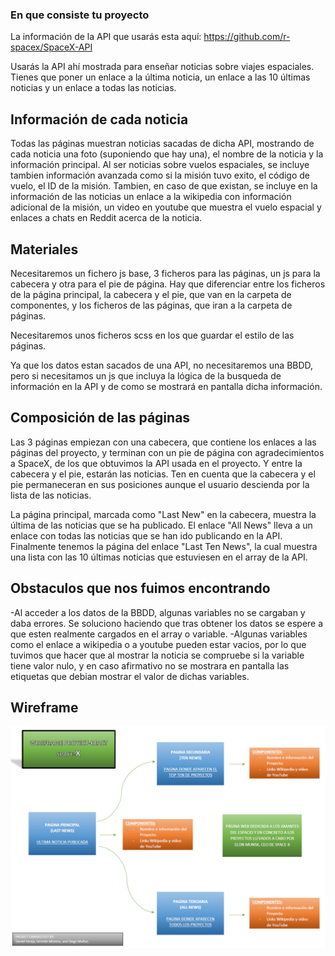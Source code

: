 ### En que consiste tu proyecto

La información de la API que usarás esta aquí:
https://github.com/r-spacex/SpaceX-API

Usarás la API ahí mostrada para enseñar noticias sobre viajes espaciales.
Tienes que poner un enlace a la última noticia, un enlace a las 10 últimas noticias y un enlace a todas las noticias.

## Información de cada noticia

Todas las páginas muestran noticias sacadas de dicha API, mostrando de cada noticia una foto (suponiendo que hay una), el nombre de la noticia y la información principal. Al ser noticias sobre vuelos espaciales, se incluye tambien información avanzada como si la misión tuvo exito, el código de vuelo, el ID de la misión.
Tambien, en caso de que existan, se incluye en la información de las noticias un enlace a la wikipedia con información adicional de la misión, un video en youtube que muestra el vuelo espacial y enlaces a chats en Reddit acerca de la noticia.

## Materiales

Necesitaremos un fichero js base, 3 ficheros para las páginas, un js para la cabecera y otra para el pie de página.
Hay que diferenciar entre los ficheros de la página principal, la cabecera y el pie, que van en la carpeta de componentes, y los ficheros de las páginas, que iran a la carpeta de páginas.

Necesitaremos unos ficheros scss en los que guardar el estilo de las páginas.

Ya que los datos estan sacados de una API, no necesitaremos una BBDD, pero si necesitamos un js que incluya la lógica de la busqueda de información en la API y de como se mostrará en pantalla dicha información.

## Composición de las páginas

Las 3 páginas empiezan con una cabecera, que contiene los enlaces a las páginas del proyecto, y terminan con un pie de página con agradecimientos a SpaceX, de los que obtuvimos la API usada en el proyecto.
Y entre la cabecera y el pie, estarán las noticias. Ten en cuenta que la cabecera y el pie permaneceran en sus posiciones aunque el usuario descienda por la lista de las noticias.

La página principal, marcada como "Last New" en la cabecera, muestra la última de las noticias que se ha publicado. El enlace "All News" lleva a un enlace con todas las noticias que se han ido publicando en la API. Finalmente tenemos la página del enlace "Last Ten News", la cual muestra una lista con las 10 últimas noticias que estuviesen en el array de la API.

## Obstaculos que nos fuimos encontrando

-Al acceder a los datos de la BBDD, algunas variables no se cargaban y daba errores. Se soluciono haciendo que tras obtener los datos se espere a que esten realmente cargados en el array o variable.
-Algunas variables como el enlace a wikipedia o a youtube pueden estar vacios, por lo que tuvimos que hacer que al mostrar la noticia se compruebe si la variable tiene valor nulo, y en caso afirmativo no se mostrara en pantalla las etiquetas que debian mostrar el valor de dichas variables.

## Wireframe

![Screenshot](documentation/wireframe.png)
